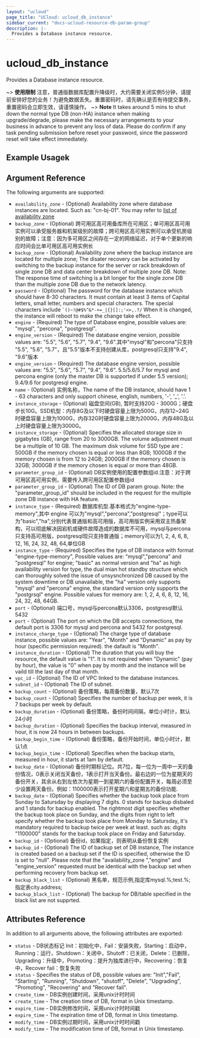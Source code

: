 ```yaml
---
layout: "ucloud"
page_title: "UCloud: ucloud_db_instance"
sidebar_current: "docs-ucloud-resource-db-param-group"
description: |-
  Provides a Database instance resource.
---
```


# ucloud_db_instance

Provides a Database instance resource.

~> **使用限制** 注意，普通版数据库配置升降级时，大约需要关闭实例5分钟，请提前安排好您的业务！为避免数据丢失。重置密码时，请先确认是否有待提交事务，重置密码会立即生效，请谨慎操作。
~> **Note** It takes around 5 mins to shut down the normal type DB (non-HA) instance when making upgrade/degrade, please make the necessary arrangements to your business in advance to prevent any loss of data. Please do confirm if any task pending submission before reset your password, since the password reset will take effect immediately.
## Example Usagek

## Argument Reference

The following arguments are supported:

* `availability_zone` - (Optional) Availability zone where database instances are located. Such as: "cn-bj-01". You may refer to [list of availability zone](https://docs.ucloud.cn/api/summary/regionlist)
* `backup_zone` - (Optional) 跨可用区高可用备库所在可用区；单可用区高可用实例可以承受服务器和机架级别的故障；跨可用区高可用实例可以承受机房级别的故障；注意：因为多可用区之间存在一定的网络延迟，对于单个更新的响应时间会比单可用区高可用实例长
* `backup_zone` - (Optional) Availability zone where the backup instance are located for multiple zone; The disater recovery can be activated by switching to the backup instance for the server or rack breakdown of single zone DB and data center breakdown of multiple zone DB. Note: The response time of switching is a bit longer for the single zone DB than the multiple zone DB due to the network latency.
* `password` - (Optional) The password for the database instance which should have 8-30 characters. It must contain at least 3 items of Capital letters, small letter, numbers and special characters. The special characters include <code>`()~!@#$%^&*-+=_|{}\[]:;'<>,.?/</code> When it is changed, the instance will reboot to make the change take effect.
* `engine` - (Required) The type of Database engine, possible values are: "mysql", "percona", "postgresql".
* `engine_version` - (Required) The database engine version, possible values are: "5.5", "5.6", "5.7", "9.4", "9.6".其中"mysql"和"percona"只支持 "5.5", "5.6", "5.7"，且"5.5"版本不支持创建从库，postgresql只支持"9.4", "9.6"版本
* `engine_version` - (Required) The database engine version, possible values are: "5.5", "5.6", "5.7", "9.4", "9.6". 
  5.5/5.6/5.7 for mysql and percona engine (only the master DB is supported if under 5.5 version); 
  9.4/9.6 for postgresql engine.
* `name` - (Optional)  实例名称，The name of the DB instance, should have 1 - 63 characters and only support chinese, english, numbers, '-', '_', '.'.
* `instance_storage` - (Optional) 磁盘空间(GB), 暂时支持20G - 3000G；硬盘步长10G。SSD机型：内存8G及以下时硬盘容量上限为500G，内存12~24G时硬盘容量上限为1000G，内存32G时硬盘容量上限为2000G，内存48G及以上时硬盘容量上限为3000G。
* `instance_storage` - (Optional) Specifies the allocated storage size in gigabytes (GB), range from 20 to 3000GB. The volume adjustment must be a multiple of 10 GB. The maximum disk volume for SSD type are： 500GB if the memory chosen is equal or less than 8GB;
1000GB if the memory chosen is from 12 to 24GB;
2000GB if the memory chosen is 32GB;
3000GB if the memory chosen is equal or more than 48GB.
* `parameter_group_id` - (Optional) DB实例使用的配置参数组id.注意：对于跨可用区高可用实例，需要传入跨可用区配置参数组id
* `parameter_group_id` - (Optional) The ID of DB param group. Note: the "parameter_group_id" should be included in the request for the multiple zone DB instance with HA feature.
* `instance_type` - (Required) 数据库机型.基本格式为"engine-type-memory",其中 engine 可以为"mysql","percona","postgresql"；type可以为"basic","ha",分别代表普通版和高可用版，高可用版实例采用双主热备架构，可以彻底解决因宕机或硬件故障造成的数据库不可用，mysql与percona只支持高可用版，postgresql现只支持普通版；memory可以为1, 2, 4, 6, 8, 12, 16, 24, 32, 48, 64,单位GB
* `instance_type` - (Required) Specifies the type of DB instance with format "engine-type-memory", Possible values are:
  "mysql","percona" and "postgresql" for engine;
  "basic" as normal version and  "ha" as high availability version for type, the dual mian hot standby structure which can thoroughly solved the issue of unsysnchronized DB caused by the system downtime or DB unavailable, the "ha" version only supports "mysql" and "percona" engine, the standard version only supports the "postgrsql" engine.
Possible values for memory are: 1, 2, 4, 6, 8, 12, 16, 24, 32, 48, 64GB.
* `port` - (Optional) 端口号，mysql与percona默认3306，postgresql默认5432
* `port` - (Optional) The port on which the DB accepts connections, the default port is 3306 for mysql and percona and 5432 for postgresql.
* `instance_charge_type` - (Optional) The charge type of database instance, possible values are: "Year", "Month" and "Dynamic" as pay by hour (specific permission required). the dafault is "Month".
* `instance_duration` - (Optional) The duration that you will buy the resource, the default value is "1". It is not required when "Dynamic" (pay by hour), the value is "0" when pay by month and the instance will be vaild till the last day of that month.
* `vpc_id` - (Optional) The ID of VPC linked to the database instances.
* `subnet_id` - (Optional) The ID of subnet.
* `backup_count` - (Optional) 备份策略，每周备份数量，默认7次
* `backup_count` - (Optional) Specifies the number of backup per week, it is 7 backups per week by default.  
* `backup_duration` - (Optional) 备份策略，备份时间间隔，单位小时计，默认24小时
* `backup_duration` - (Optional)  Specifies the backup interval, measured in hour, it is now 24 hours in between backups.
* `backup_begin_time` - (Optional) 备份策略，备份开始时间，单位小时计，默认1点
* `backup_begin_time` - (Optional) Specifies when the backup starts, measured in hour, it starts at 1am by default.
* `backup_date` - (Optional) 备份时期标记位。共7位，每一位为一周中一天的备份情况，0表示关闭当天备份，1表示打开当天备份。最右边的一位为星期天的备份开关，其余从右到左依次为星期一到星期六的备份配置开关，每周必须至少设置两天备份。例如：1100000表示打开星期六和星期五的备份功能.
* `backup_date` - (Optional) Specifies whether the backup took place from Sunday to Satursday by displaying 7 digits. 0 stands for backup disbaled and 1 stands for backup enabled. The rightmost digit specifies whether the backup took place on Sunday, and the digits from right to left specify whether the backup took place from Monday to Satursday, it's mandatory required to backup twice per week at least. such as: digits "1100000" stands for the backup took place on Friday and Satursday.
* `backup_id` - (Optional) 备份id，如果指定，则表明从备份恢复实例
* `backup_id` - (Optional) The ID of backup set of DB instance, The instance is created based on a backup set if the ID is specified, otherwise the ID is set to "null". Please note that the "availability_zone ","engine" and "engine_version" requested must be identical with the backup set when performing recovery from backup set.
* `backup_black_list` - (Optional) 黑名单，规范示例,指定库mysql.%;test.%; 指定表city.address;
* `backup_black_list` - (Optional) The backup for DB/table specified in the black list are not supprted.

## Attributes Reference

In addition to all arguments above, the following attributes are exported:

* `status` - DB状态标记 Init：初始化中，Fail：安装失败，Starting：启动中，Running：运行，Shutdown：关闭中，Shutoff：已关闭，Delete：已删除，Upgrading：升级中，Promoting：提升为独库进行中，Recovering：恢复中，Recover fail：恢复失败
* `status` - Specifies the status of DB, possible values are: "Init","Fail", "Starting", "Running", "Shutdown", "shutoff", "Delete", "Upgrading", "Promoting", "Recovering" and "Recover fail".
* `create_time` - DB实例创建时间，采用unix计时时间
* `create_time` - The creation time of DB, format in Unix timestamp.
* `expire_time` - DB实例修改时间，采用unix计时时间戳
* `expire_time` - The expiration time of DB, format in Unix timestamp.
* `modify_time` - DB实例过期时间，采用unix计时时间戳
* `modify_time` - The modification time of DB, format in Unix timestamp.
